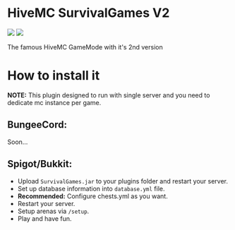 # HiveMC SurvivalGames V2
![](https://img.shields.io/badge/BETA-1.0-yellowgreen) ![](https://img.shields.io/badge/Java-1.8-green)

The famous HiveMC GameMode with it's 2nd version

# How to install it

<b>NOTE:</b> This plugin designed to run with single server and you need to dedicate mc instance per game.

## BungeeCord:

Soon...

## Spigot/Bukkit:

- Upload `SurvivalGames.jar` to your plugins folder and restart your server.
- Set up database information into `database.yml` file.
- <b>Recommended:</b> Configure chests.yml as you want.
- Restart your server.
- Setup arenas via `/setup`.
- Play and have fun.

